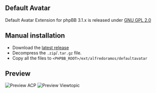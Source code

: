 ## Default Avatar

Default Avatar Extension for phpBB 3.1.x is released under [GNU GPL 2.0](https://www.gnu.org/licenses/gpl-2.0.txt)

## Manual installation

* Download the [latest release](https://github.com/AlfredoRamos/phpbb-ext-default-avatar/releases)
* Decompress the ```.zip```/```.tar.gz``` file.
* Copy all the files to ```<PHPBB_ROOT>/ext/alfredoramos/defaultavatar```

## Preview

![Preview ACP](https://i.imgur.com/cRCe8Y9.png)
![Preview Viewtopic](https://i.imgur.com/mALb9e0.png)